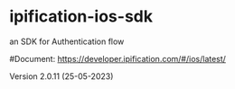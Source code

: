 # ipification-ios-sdk
an SDK for Authentication flow

#Document: https://developer.ipification.com/#/ios/latest/

Version 2.0.11 (25-05-2023)
